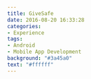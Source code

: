 ```yaml
---
title: GiveSafe
date: 2016-08-20 16:33:28
categories:
- Experience
tags:
- Android
- Mobile App Development
background: "#3a45a0"
text: "#ffffff"
---
```

